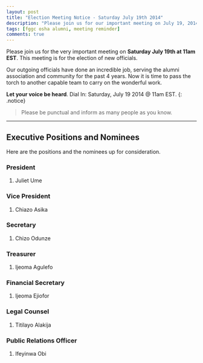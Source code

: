 ```yaml
---
layout: post
title: "Election Meeting Notice - Saturday July 19th 2014"
description: "Please join us for our important meeting on July 19, 2014 at 11am EST to elect the new alumni association officials."
tags: [fggc osha alumni, meeting reminder]
comments: true
---
```


Please join us for the very important meeting on **Saturday July 19th at 11am EST**. This meeting is for the election of new officials. 

Our outgoing officials have done an incredible job, serving the alumni association and community for the past 4 years. Now it is time to pass the torch to another capable team to carry on the wonderful work.

**Let your voice be heard**. Dial In: Saturday, July 19 2014 @ 11am EST.
{: .notice} 

> Please be punctual and inform as many people as you know.

---

## Executive Positions and Nominees

Here are the positions and the nominees up for consideration. 

### President
1. Juliet Ume

### Vice President
1. Chiazo Asika

### Secretary
1. Chizo Odunze

### Treasurer
1. Ijeoma Agulefo

### Financial Secretary
1. Ijeoma Ejiofor

### Legal Counsel
1. Titilayo Alakija

### Public Relations Officer
1. Ifeyinwa Obi


